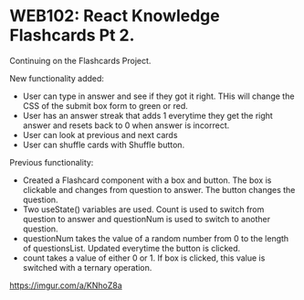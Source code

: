 # WEB102: React Knowledge Flashcards Pt 2.

Continuing on the Flashcards Project.

New functionality added:
- User can type in answer and see if they got it right. THis will change the CSS of the submit box form to green or red.
- User has an answer streak that adds 1 everytime they get the right answer and resets back to 0 when answer is incorrect.
- User can look at previous and next cards
- User can shuffle cards with Shuffle button.


Previous functionality:
- Created a Flashcard component with a box and button. The box is clickable and changes from question to answer. The button changes the question.
- Two useState() variables are used. Count is used to switch from question to answer and questionNum is used to switch to another question.
- questionNum takes the value of a random number from 0 to the length of questionsList. Updated everytime the button is clicked.
- count takes a value of either 0 or 1. If box is clicked, this value is switched with a ternary operation.



<!-- https://github.com/sebeyza00/flashcards/assets/111407050/de92a057-90c7-4235-aa61-9661d9e4bf12 -->


https://imgur.com/a/KNhoZ8a

